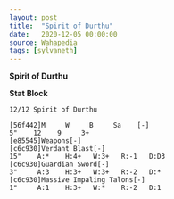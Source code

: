 ```yaml
---
layout: post
title:  "Spirit of Durthu"
date:   2020-12-05 00:00:00
source: Wahapedia
tags: [sylvaneth]
---
```


**Spirit of Durthu**

**Stat Block**
```
12/12 Spirit of Durthu
```

```
[56f442]M     W     B     Sa    [-]
5"    12    9     3+    
[e85545]Weapons[-]
[c6c930]Verdant Blast[-]
15"    A:*    H:4+   W:3+   R:-1   D:D3  
[c6c930]Guardian Sword[-]
3"     A:3    H:3+   W:3+   R:-2   D:*   
[c6c930]Massive Impaling Talons[-]
1"     A:1    H:3+   W:*    R:-2   D:1   
```
    